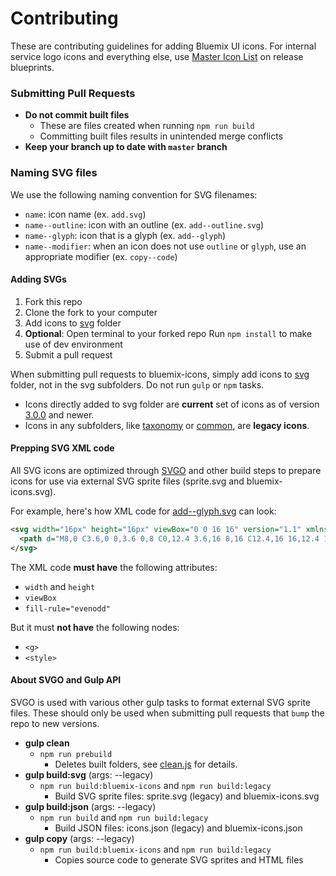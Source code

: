# Contributing

These are contributing guidelines for adding Bluemix UI icons.
For internal service logo icons and everything else, use [Master Icon List](https://releaseblueprints.ibm.com/display/CLOUDOE/Master+Icon+List) on release blueprints.

### Submitting Pull Requests

* **Do not commit built files**
  * These are files created when running `npm run build`
  * Committing built files results in unintended merge conflicts
* **Keep your branch up to date with `master` branch**

### Naming SVG files

We use the following naming convention for SVG filenames:

* `name`: icon name (ex. `add.svg`)
* `name--outline`: icon with an outline (ex. `add--outline.svg`)
* `name--glyph`: icon that is a glyph (ex. `add--glyph`)
* `name--modifier`: when an icon does not use `outline` or `glyph`, use an appropriate modifier (ex. `copy--code`)

#### Adding SVGs

1. Fork this repo
2. Clone the fork to your computer
3. Add icons to [svg](https://github.ibm.com/Bluemix/bluemix-icons/tree/master/svg) folder
4. **Optional**: Open terminal to your forked repo Run `npm install` to make use of dev environment
5. Submit a pull request

When submitting pull requests to bluemix-icons, simply add icons to [svg](https://github.ibm.com/Bluemix/bluemix-icons/tree/master/svg) folder, not in the svg subfolders. Do not run `gulp` or `npm` tasks.

* Icons directly added to svg folder are **current** set of icons as of version [3.0.0]() and newer.
* Icons in any subfolders, like [taxonomy](https://github.ibm.com/Bluemix/bluemix-icons/tree/master/svg/taxonomy) or [common](https://github.ibm.com/Bluemix/bluemix-icons/tree/master/svg/common), are **legacy icons**.

#### Prepping SVG XML code

All SVG icons are optimized through [SVGO](https://github.com/svg/svgo) and other build steps to prepare icons for use via external SVG sprite files (sprite.svg and bluemix-icons.svg).

For example, here's how XML code for [add--glyph.svg](https://github.ibm.com/Bluemix/bluemix-icons/blob/master/svg/add--glyph.svg) can look:

```xml
<svg width="16px" height="16px" viewBox="0 0 16 16" version="1.1" xmlns="http://www.w3.org/2000/svg" xmlns:xlink="http://www.w3.org/1999/xlink">
  <path d="M8,0 C3.6,0 0,3.6 0,8 C0,12.4 3.6,16 8,16 C12.4,16 16,12.4 16,8 C16,3.6 12.4,0 8,0 L8,0 Z M12,9 L9,9 L9,12 L7,12 L7,9 L4,9 L4,7 L7,7 L7,4 L9,4 L9,7 L12,7 L12,9 L12,9 Z" id="Shape" stroke="none" fill="#000000" fill-rule="evenodd"></path>
</svg>
```

The XML code **must have** the following attributes:
* `width` and `height`
* `viewBox`
* `fill-rule="evenodd"`

But it must **not have** the following nodes:
* `<g>`
* `<style>`

#### About SVGO and Gulp API

SVGO is used with various other gulp tasks to format external SVG sprite files.
These should only be used when submitting pull requests that `bump` the repo to new versions.

* **gulp clean**
  - `npm run prebuild`
    - Deletes built folders, see [clean.js]() for details.
* **gulp build:svg** (args: --legacy)
  - `npm run build:bluemix-icons` and `npm run build:legacy`
    - Build SVG sprite files: sprite.svg (legacy) and bluemix-icons.svg
* **gulp build:json** (args: --legacy)
  - `npm run build` and `npm run build:legacy`
    - Build JSON files: icons.json (legacy) and bluemix-icons.json
* **gulp copy** (args: --legacy)
  - `npm run build:bluemix-icons` and `npm run build:legacy`
    - Copies source code to generate SVG sprites and HTML files